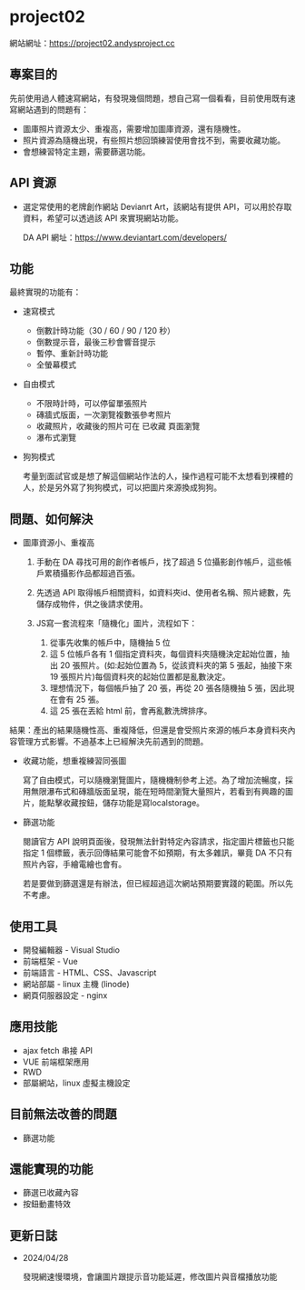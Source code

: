 # project02

網站網址：https://project02.andysproject.cc

## 專案目的 ##

先前使用過人體速寫網站，有發現幾個問題，想自己寫一個看看，目前使用既有速寫網站遇到的問題有：

- 圖庫照片資源太少、重複高，需要增加圖庫資源，還有隨機性。
- 照片資源為隨機出現，有些照片想回頭練習使用會找不到，需要收藏功能。
- 會想練習特定主題，需要篩選功能。

## API 資源 ##

- 選定常使用的老牌創作網站 Devianrt Art，該網站有提供 API，可以用於存取資料，希望可以透過該 API 來實現網站功能。

    DA API 網址：https://www.deviantart.com/developers/


## 功能 ##

最終實現的功能有：

- 速寫模式
  - 倒數計時功能（30 / 60 / 90 / 120 秒）
  - 倒數提示音，最後三秒會響音提示
  - 暫停、重新計時功能
  - 全螢幕模式
- 自由模式
  - 不限時計時，可以停留單張照片 
  - 磚牆式版面，一次瀏覽複數張參考照片 
  - 收藏照片，收藏後的照片可在 已收藏 頁面瀏覽
  - 瀑布式瀏覽
- 狗狗模式
  
  考量到面試官或是想了解這個網站作法的人，操作過程可能不太想看到裸體的人，於是另外寫了狗狗模式，可以把圖片來源換成狗狗。

## 問題、如何解決 ##

   - 圖庫資源小、重複高
     1. 手動在 DA 尋找可用的創作者帳戶，找了超過 5 位攝影創作帳戶，這些帳戶累積攝影作品都超過百張。
     2. 先透過 API 取得帳戶相關資料，如資料夾id、使用者名稱、照片總數，先儲存成物件，供之後請求使用。
     3. JS寫一套流程來「隨機化」圖片，流程如下：
        
         1.  從事先收集的帳戶中，隨機抽 5 位
         2.  這 5 位帳戶各有 1 個指定資料夾，每個資料夾隨機決定起始位置，抽出 20 張照片。(如:起始位置為 5，從該資料夾的第 5 張起，抽接下來 19 張照片片)每個資料夾的起始位置都是亂數決定。
         3.  理想情況下，每個帳戶抽了 20 張，再從 20 張各隨機抽 5 張，因此現在會有 25 張。
         4.  這 25 張在丟給 html 前，會再亂數洗牌排序。
   
結果：產出的結果隨機性高、重複降低，但還是會受照片來源的帳戶本身資料夾內容管理方式影響。不過基本上已經解決先前遇到的問題。



- 收藏功能，想重複練習同張圖

  寫了自由模式，可以隨機瀏覽圖片，隨機機制參考上述。為了增加流暢度，採用無限瀑布式和磚牆版面呈現，能在短時間瀏覽大量照片，若看到有興趣的圖片，能點擊收藏按鈕，儲存功能是寫localstorage。

- 篩選功能

   閱讀官方 API 說明頁面後，發現無法針對特定內容請求，指定圖片標籤也只能指定 1 個標籤，表示回傳結果可能會不如預期，有太多雜訊，畢竟 DA 不只有照片內容，手繪電繪也會有。

   若是要做到篩選還是有辦法，但已經超過這次網站預期要實踐的範圍。所以先不考慮。


## 使用工具 ##

- 開發編輯器 - Visual Studio
- 前端框架 - Vue
- 前端語言 - HTML、CSS、Javascript
- 網站部屬 - linux 主機 (linode)
- 網頁伺服器設定 - nginx 


## 應用技能 ##

- ajax fetch 串接 API
- VUE 前端框架應用
- RWD
- 部屬網站，linux 虛擬主機設定


## 目前無法改善的問題 ##

- 篩選功能

## 還能實現的功能 ##

- 篩選已收藏內容
- 按鈕動畫特效


## 更新日誌 ##

- 2024/04/28 
  
  發現網速慢環境，會讓圖片跟提示音功能延遲，修改圖片與音檔播放功能

